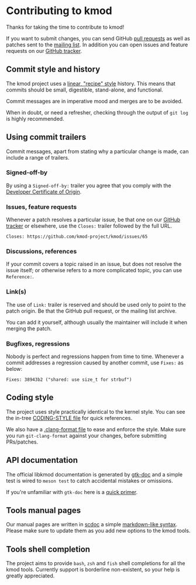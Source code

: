 # Contributing to kmod

Thanks for taking the time to contribute to kmod!

If you want to submit changes, you can send GitHub [pull requests] as well as
patches sent to the [mailing list]. In addition you can open issues and feature
requests on our [GitHub tracker].

## Commit style and history

The kmod project uses a [linear, "recipe" style] history. This means that
commits should be small, digestible, stand-alone, and functional.

Commit messages are in imperative mood and merges are to be avoided.

When in doubt, or need a refresher, checking through the output of `git log` is
highly recommended.

## Using commit trailers

Commit messages, apart from stating why a particular change is made, can include
a range of trailers.

### Signed-off-by

By using a `Signed-off-by:` trailer you agree that you comply with the
[Developer Certificate of Origin](DCO.txt).

### Issues, feature requests

Whenever a patch resolves a particular issue, be that one on our [GitHub
tracker] or elsewhere, use the `Closes:` trailer followed by the full URL.

    Closes: https://github.com/kmod-project/kmod/issues/65

### Discussions, references

If your commit covers a topic raised in an issue, but does not resolve the issue
itself; or otherwise refers to a more complicated topic, you can use
`Reference:`.

### Link(s)

The use of `Link:` trailer is reserved and should be used only to point to the
patch origin. Be that the GitHub pull request, or the mailing list archive.

You can add it yourself, although usually the maintainer will include it when
merging the patch.

### Bugfixes, regressions

Nobody is perfect and regressions happen from time to time. Whenever a commit
addresses a regression caused by another commit, use `Fixes:` as below:

    Fixes: 38943b2 ("shared: use size_t for strbuf")

## Coding style

The project uses style practically identical to the kernel style. You can see
the in-tree [CODING-STYLE file](CODING-STYLE) for quick references.

We also have a [.clang-format file](.clang-format) to ease and enforce the
style. Make sure you run `git-clang-format` against your changes, before
submitting PRs/patches.

## API documentation

The official libkmod documentation is generated by [gtk-doc] and a simple test
is wired to `meson test` to catch accidental mistakes or omissions.

If you're unfamiliar with `gtk-doc` here is a [quick primer].

## Tools manual pages

Our manual pages are written in [scdoc] a simple [markdown-like syntax]. Please
make sure to update them as you add new options to the kmod tools.

## Tools shell completion

The project aims to provide `bash`, `zsh` and `fish` shell completions for all
the kmod tools. Currently support is borderline non-existent, so your help is
greatly appreciated.

[pull requests]: https://github.com/kmod-project/kmod/pull/
[mailing list]: mailto:linux-modules@vger.kernel.org
[GitHub tracker]: https://github.com/kmod-project/kmod/issues/
[linear, "recipe" style]: https://www.bitsnbites.eu/git-history-work-log-vs-recipe/
[gtk-doc]: https://gitlab.gnome.org/GNOME/gtk-doc
[quick primer]: https://gi.readthedocs.io/en/latest/annotations/gtkdoc.html
[scdoc]: https://sr.ht/~sircmpwn/scdoc/
[markdown-like syntax]: https://man.archlinux.org/man/scdoc.5.en
